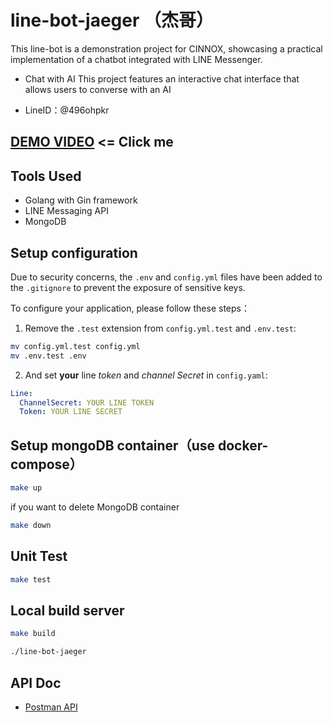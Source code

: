 # line-bot-jaeger （杰哥）

This line-bot is a demonstration project for CINNOX, showcasing a practical implementation of a chatbot integrated with LINE Messenger.

- Chat with AI
This project features an interactive chat interface that allows users to converse with an AI

- LineID：@496ohpkr

## [DEMO VIDEO](https://youtu.be/LUEfN1toPMA) <= Click me

## Tools Used
- Golang with Gin framework
- LINE Messaging API
- MongoDB

## Setup configuration
Due to security concerns, the `.env` and `config.yml` files have been added to the `.gitignore` to prevent the exposure of sensitive keys.

To configure your application, please follow these steps： 

1. Remove the `.test` extension from `config.yml.test` and `.env.test`:
```sh
mv config.yml.test config.yml
mv .env.test .env
```
2. And set **your** line _token_ and _channel Secret_ in `config.yaml`:
```yaml
Line:
  ChannelSecret: YOUR LINE TOKEN
  Token: YOUR LINE SECRET
```


## Setup mongoDB container（use docker-compose）
```sh
make up
```
if you want to delete MongoDB container
```sh
make down
```
## Unit Test
```sh
make test
```
## Local build server
```sh
make build

./line-bot-jaeger
```

## API Doc

- [Postman API](https://api.postman.com/collections/30084068-078f67cd-281d-4a73-a9b2-e15cddcbd462?access_key=PMAT-01HQQHTK4M07S6WG89AKHRZCY2)
